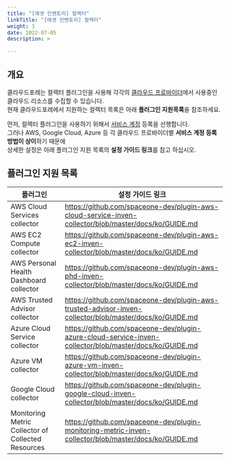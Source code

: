 ```yaml
---
title: "[에셋 인벤토리] 컬렉터"
linkTitle: "[에셋 인벤토리] 컬렉터"
weight: 3
date: 2022-07-05
description: >

---
```


## 개요

클라우드포레는 컬렉터 플러그인을 사용해 각각의 [클라우드 프로바이더](/ko/docs/guides/asset-inventory)에서 사용중인 클라우드 리소스를 수집할 수 있습니다.  
현재 클라우드포레에서 지원하는 컬렉터 목록은 아래 **플러그인 지원목록**을 참조하세요.


먼저, 컬렉터 플러그인을 사용하기 위해서 [서비스 계정](/ko/docs/guides/asset-inventory/service-account) 등록을 선행합니다.  
그러나 AWS, Google Cloud, Azure 등 각 클라우드 프로바이더별 **서비스 계정 등록 방법이 상이**하기 때문에  
상세한 설정은 아래 플러그인 지원 목록의 **설정 가이드 링크**를 참고 하십시오.

## 플러그인 지원 목록

| **플러그인** | **설정 가이드 링크** |
| --- | --- |
| AWS Cloud Services collector | https://github.com/spaceone-dev/plugin-aws-cloud-service-inven-collector/blob/master/docs/ko/GUIDE.md |
| AWS EC2 Compute collector | https://github.com/spaceone-dev/plugin-aws-ec2-inven-collector/blob/master/docs/ko/GUIDE.md |
| AWS Personal Health Dashboard collector |https://github.com/spaceone-dev/plugin-aws-phd-inven-collector/blob/master/docs/ko/GUIDE.md|
| AWS Trusted Advisor collector | https://github.com/spaceone-dev/plugin-aws-trusted-advisor-inven-collector/blob/master/docs/ko/GUIDE.md
| Azure Cloud Service collector |https://github.com/spaceone-dev/plugin-azure-cloud-service-inven-collector/blob/master/docs/ko/GUIDE.md|
| Azure VM collector |https://github.com/spaceone-dev/plugin-azure-vm-inven-collector/blob/master/docs/ko/GUIDE.md|
| Google Cloud collector |https://github.com/spaceone-dev/plugin-google-cloud-inven-collector/blob/master/docs/ko/GUIDE.md|
| Monitoring Metric Collector of Collected Resources |https://github.com/spaceone-dev/plugin-monitoring-metric-inven-collector/blob/master/docs/ko/GUIDE.md|
